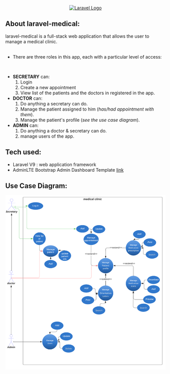 <p align="center"><a href="https://laravel.com" target="_blank"><img src="https://raw.githubusercontent.com/laravel/art/master/logo-lockup/5%20SVG/2%20CMYK/1%20Full%20Color/laravel-logolockup-cmyk-red.svg" width="400" alt="Laravel Logo"></a></p>

## About laravel-medical:

laravel-medical is a full-stack web application that allows the user to manage a medical clinic.
</br></br>

-   There are three roles in this app, each with a particular level of access:
</br>

-   **SECRETARY** can:
    1. Login
    2. Create a new appointment
    3. View list of the patients and the doctors in registered in the app.
-   **DOCTOR** can:
    1. Do anything a secretary can do.
    2. Manage the patient assigned to him (_has/had appointment with them_).
    3. Manage the patient's profile (_see the use case diagram_).
-   **ADMIN** can:
    1. Do anything a doctor & secretary can do.
    2. manage users of the app.

## Tech used:

-   Laravel V9 : web application framework
-   AdminLTE Bootstrap Admin Dashboard Template [link](https://adminlte.io/themes/v3/)

## Use Case Diagram:

![use case Diagram](./public/useCaseDiagram.png)
